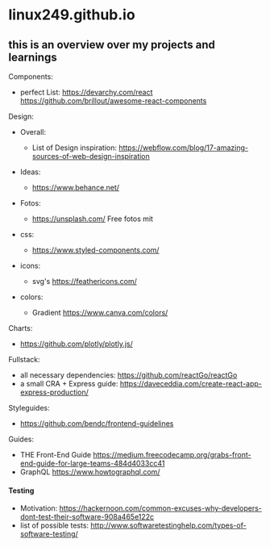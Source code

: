 # linux249.github.io

## this is an overview over my projects and learnings


Components: 
- perfect List: https://devarchy.com/react https://github.com/brillout/awesome-react-components

Design:
- Overall:
  - List of Design inspiration: https://webflow.com/blog/17-amazing-sources-of-web-design-inspiration
- Ideas:
  - https://www.behance.net/
  
- Fotos:
  - https://unsplash.com/ Free fotos mit 

- css: 
  - https://www.styled-components.com/ 
  
- icons:  
  - svg's https://feathericons.com/
  
- colors: 
  - Gradient https://www.canva.com/colors/

Charts: 
- https://github.com/plotly/plotly.js/

Fullstack:
- all necessary dependencies: https://github.com/reactGo/reactGo
- a small CRA + Express guide: https://daveceddia.com/create-react-app-express-production/


Styleguides: 
- https://github.com/bendc/frontend-guidelines



Guides: 
- THE Front-End Guide https://medium.freecodecamp.org/grabs-front-end-guide-for-large-teams-484d4033cc41
- GraphQL https://www.howtographql.com/

#### Testing
- Motivation: https://hackernoon.com/common-excuses-why-developers-dont-test-their-software-908a465e122c
- list of possible tests: http://www.softwaretestinghelp.com/types-of-software-testing/

